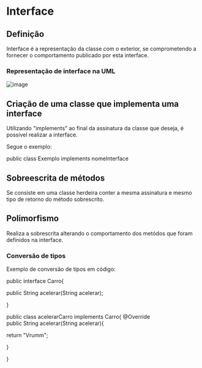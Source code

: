 # Interface

## Definição

Interface é a representação da classe com o exterior, se comprometendo a fornecer o comportamento publicado por esta interface.

### Representação de interface na UML

![image](https://user-images.githubusercontent.com/106283734/190545192-cd27dec2-a68d-495e-9be2-cbad7d2e3603.png)


## Criação de uma classe que implementa uma interface

Utilizando "implements" ao final da assinatura da classe que deseja, é possível realizar a interface.

Segue o exemplo:

public class Exemplo implements nomeInterface

## Sobreescrita de métodos

Se consiste em uma classe herdeira conter a mesma assinatura e mesmo tipo de retorno do método sobrescrito.

## Polimorfismo

Realiza a sobrescrita alterando o comportamento dos metódos que foram definidos na interface.

### Conversão de tipos

Exemplo de conversão de tipos em código:

public interface Carro{

public String acelerar(String acelerar);

}

public class acelerarCarro implements Carro{
  @Override  
  public String acelerar(String acelerar){

  return "Vrumm";

  }

}
